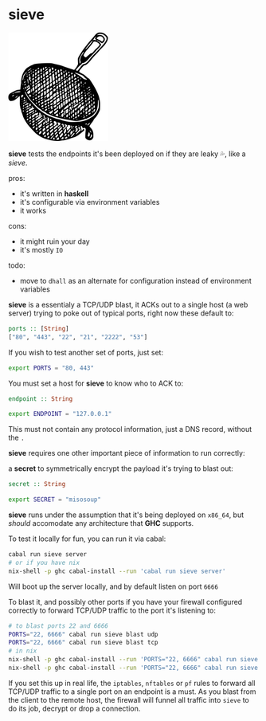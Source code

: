 # sieve

![sieve](./doc/sieve.png)

**sieve** tests the endpoints it's been deployed on if they are leaky 💦, like a _sieve_.

pros:

- it's written in **haskell**
- it's configurable via environment variables
- it works

cons:

- it might ruin your day
- it's mostly `IO`

todo:

- move to `dhall` as an alternate for configuration instead of environment variables

**sieve** is a essentialy a TCP/UDP blast, it ACKs out to a single host (a web server) trying to poke out of typical ports, right now these default to:

```haskell
ports :: [String]
["80", "443", "22", "21", "2222", "53"]
```

If you wish to test another set of ports, just set:

```sh
export PORTS = "80, 443"
```

You must set a host for **sieve** to know who to ACK to:

```haskell
endpoint :: String
```

```sh
export ENDPOINT = "127.0.0.1"
```

This must not contain any protocol information, just a DNS record, without the `.`

**sieve** requires one other important piece of information to run correctly:

a **secret** to symmetrically encrypt the payload it's trying to blast out:

```haskell
secret :: String
```

```sh
export SECRET = "misosoup"
```

**sieve** runs under the assumption that it's being deployed on `x86_64`, but _should_ accomodate any architecture that **GHC** supports.

To test it locally for fun, you can run it via cabal:

```sh
cabal run sieve server
# or if you have nix    
nix-shell -p ghc cabal-install --run 'cabal run sieve server'
```

Will boot up the server locally, and by default listen on port `6666`

To blast it, and possibly other ports if you have your firewall configured correctly to forward TCP/UDP traffic to the port it's listening to:

```sh
# to blast ports 22 and 6666
PORTS="22, 6666" cabal run sieve blast udp
PORTS="22, 6666" cabal run sieve blast tcp
# in nix
nix-shell -p ghc cabal-install --run 'PORTS="22, 6666" cabal run sieve blast tcp'
nix-shell -p ghc cabal-install --run 'PORTS="22, 6666" cabal run sieve blast udp'
```

If you set this up in real life, the `iptables`, `nftables` or `pf` rules to forward all TCP/UDP traffic to a single port on an endpoint is a must. As you blast from the client to the remote host, the firewall will funnel all traffic into `sieve` to do its job, decrypt or drop a connection.

